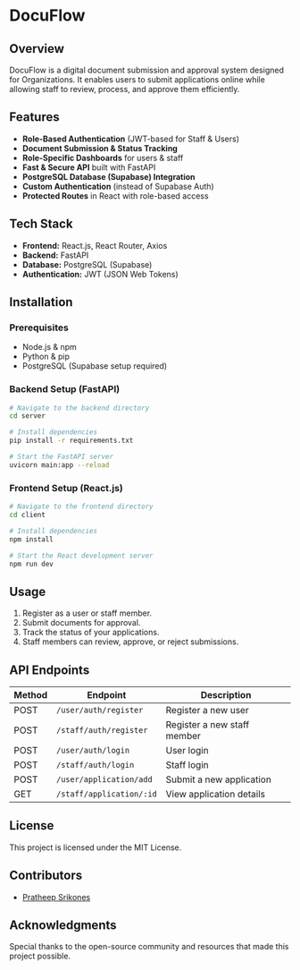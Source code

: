 # DocuFlow

## Overview
DocuFlow is a digital document submission and approval system designed for Organizations. It enables users to submit applications online while allowing staff to review, process, and approve them efficiently.

## Features
- **Role-Based Authentication** (JWT-based for Staff & Users)
- **Document Submission & Status Tracking**
- **Role-Specific Dashboards** for users & staff
- **Fast & Secure API** built with FastAPI
- **PostgreSQL Database (Supabase) Integration**
- **Custom Authentication** (instead of Supabase Auth)
- **Protected Routes** in React with role-based access

## Tech Stack
- **Frontend:** React.js, React Router, Axios
- **Backend:** FastAPI
- **Database:** PostgreSQL (Supabase)
- **Authentication:** JWT (JSON Web Tokens)

## Installation

### Prerequisites
- Node.js & npm
- Python & pip
- PostgreSQL (Supabase setup required)

### Backend Setup (FastAPI)
```sh
# Navigate to the backend directory
cd server

# Install dependencies
pip install -r requirements.txt

# Start the FastAPI server
uvicorn main:app --reload
```

### Frontend Setup (React.js)
```sh
# Navigate to the frontend directory
cd client

# Install dependencies
npm install

# Start the React development server
npm run dev
```

## Usage
1. Register as a user or staff member.
2. Submit documents for approval.
3. Track the status of your applications.
4. Staff members can review, approve, or reject submissions.

## API Endpoints
| Method | Endpoint | Description |
|--------|---------|-------------|
| POST | `/user/auth/register` | Register a new user |
| POST | `/staff/auth/register` | Register a new staff member |
| POST | `/user/auth/login` | User login |
| POST | `/staff/auth/login` | Staff login |
| POST | `/user/application/add` | Submit a new application |
| GET | `/staff/application/:id` | View application details |

## License
This project is licensed under the MIT License.

## Contributors
- [Pratheep Srikones](https://github.com/Pratheep-Srikones)

## Acknowledgments
Special thanks to the open-source community and resources that made this project possible.
